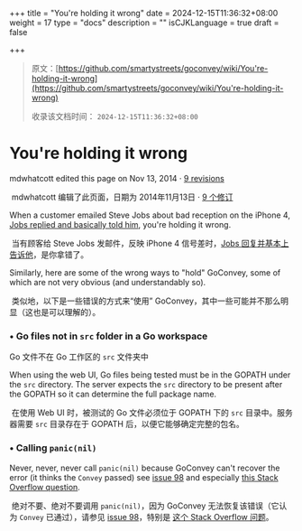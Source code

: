 +++
title = "You're holding it wrong"
date = 2024-12-15T11:36:32+08:00
weight = 17
type = "docs"
description = ""
isCJKLanguage = true
draft = false

+++

> 原文：[https://github.com/smartystreets/goconvey/wiki/You're-holding-it-wrong](https://github.com/smartystreets/goconvey/wiki/You're-holding-it-wrong)
>
> 收录该文档时间： `2024-12-15T11:36:32+08:00`

# You're holding it wrong

mdwhatcott edited this page on Nov 13, 2014 · [9 revisions](https://github.com/smartystreets/goconvey/wiki/You're-holding-it-wrong/_history)

​	mdwhatcott 编辑了此页面，日期为 2014年11月13日 · [9 个修订](https://github.com/smartystreets/goconvey/wiki/You're-holding-it-wrong/_history)

When a customer emailed Steve Jobs about bad reception on the iPhone 4, [Jobs replied and basically told him](http://www.engadget.com/2010/06/24/apple-responds-over-iphone-4-reception-issues-youre-holding-th/), you're holding it wrong.

​	当有顾客给 Steve Jobs 发邮件，反映 iPhone 4 信号差时，[Jobs 回复并基本上告诉他](http://www.engadget.com/2010/06/24/apple-responds-over-iphone-4-reception-issues-youre-holding-th/)，是你拿错了。

Similarly, here are some of the wrong ways to "hold" GoConvey, some of which are not very obvious (and understandably so).

​	类似地，以下是一些错误的方式来“使用” GoConvey，其中一些可能并不那么明显（这也是可以理解的）。

### • Go files not in `src` folder in a Go workspace

Go 文件不在 Go 工作区的 `src` 文件夹中

When using the web UI, Go files being tested must be in the GOPATH under the `src` directory. The server expects the `src` directory to be present after the GOPATH so it can determine the full package name.

​	在使用 Web UI 时，被测试的 Go 文件必须位于 GOPATH 下的 `src` 目录中。服务器需要 `src` 目录存在于 GOPATH 后，以便它能够确定完整的包名。

### • Calling `panic(nil)`



Never, never, never call `panic(nil)` because GoConvey can't recover the error (it thinks the `Convey` passed) see [issue 98](https://github.com/smartystreets/goconvey/issues/98) and especially [this Stack Overflow question](http://stackoverflow.com/questions/19662527/how-to-detect-panicnil-and-normal-execution-in-deferred-function-go).

​	绝对不要、绝对不要调用 `panic(nil)`，因为 GoConvey 无法恢复该错误（它认为 `Convey` 已通过），请参见 [issue 98](https://github.com/smartystreets/goconvey/issues/98)，特别是 [这个 Stack Overflow 问题](http://stackoverflow.com/questions/19662527/how-to-detect-panicnil-and-normal-execution-in-deferred-function-go)。
